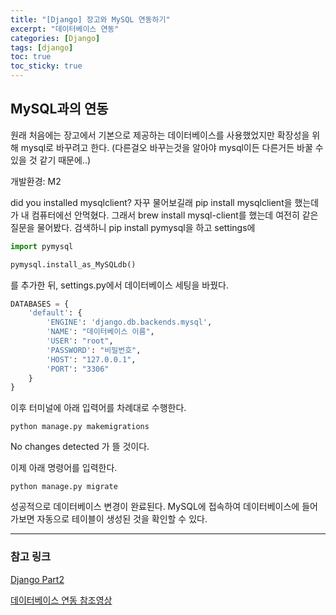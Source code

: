 ```yaml
---
title: "[Django] 장고와 MySQL 연동하기"
excerpt: "데이터베이스 연동"
categories: [Django]
tags: [django]
toc: true
toc_sticky: true
---
```


## MySQL과의 연동
원래 처음에는 장고에서 기본으로 제공하는 데이터베이스를 사용했었지만 확장성을 위해 mysql로 바꾸려고 한다. (다른걸오 바꾸는것을 알아야 mysql이든 다른거든 바꿀 수 있을 것 같기 때문에..)

개발환경: M2

did you installed mysqlclient? 자꾸 물어보길래
pip install mysqlclient을 했는데 가 내 컴퓨터에선 안먹혔다. 그래서 brew install mysql-client를 했는데 여전히 같은질문을 물어봤다. 검색하니 pip install pymysql을 하고 settings에
~~~python
import pymysql

pymysql.install_as_MySQLdb()
~~~
를 추가한 뒤, settings.py에서 데이터베이스 세팅을 바꿨다.

~~~python
DATABASES = {
    'default': {
        'ENGINE': 'django.db.backends.mysql',
        'NAME': "데이터베이스 이름",
        'USER': "root",
        'PASSWORD': "비밀번호",
        'HOST': "127.0.0.1",
        'PORT': "3306"
    }
}
~~~

이후 터미널에 아래 입력어를 차례대로 수행한다.

~~~text
python manage.py makemigrations
~~~
No changes detected 가 뜰 것이다.

이제 아래 명령어를 입력한다.

~~~text
python manage.py migrate
~~~
성공적으로 데이터베이스 변경이 완료된다. MySQL에 접속하여 데이터베이스에 들어가보면 자동으로 테이블이 생성된 것을 확인할 수 있다.

***

### 참고 링크
[Django Part2](https://docs.djangoproject.com/ko/4.2/intro/tutorial02/)

[데이터베이스 연동 참조영상](https://www.youtube.com/watch?v=SNyCV8vOr-g)
